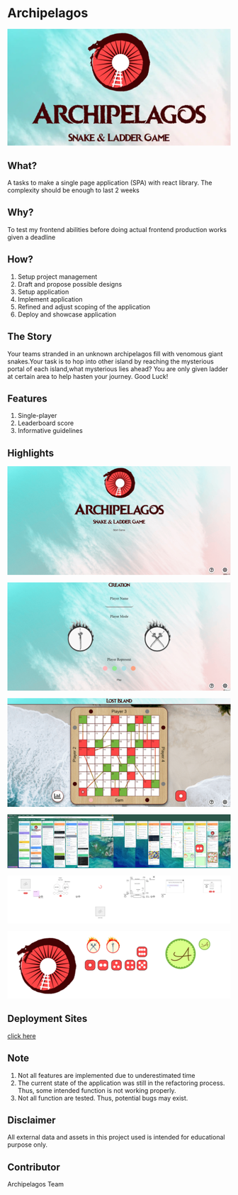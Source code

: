 # Archipelagos

![project_visual_representation](./README.assets/project_visual_representation.webp)

## What?

A tasks to make a single page application (SPA) with react library. The complexity should be enough to last 2 weeks

## Why?

To test my frontend abilities before doing actual frontend production works given a deadline

## How?

1. Setup project management
2. Draft and propose possible designs
3. Setup application
4. Implement application
5. Refined and adjust scoping of the application
6. Deploy and showcase application

## The Story

Your teams stranded in an unknown archipelagos fill with venomous giant snakes.Your task is to hop into other island by reaching the mysterious portal of each island,what mysterious lies ahead? You are only given ladder at certain area to help hasten your journey. Good Luck!

## Features

1. Single-player
2. Leaderboard score
3. Informative guidelines

## Highlights

![ui_landing](./README.assets/ui_landing.gif)

![ui_creation](./README.assets/ui_creation.gif)

![ui_play](./README.assets/ui_play.gif)

![project_planner](./README.assets/project_planner.webp)

![ui_draft](./README.assets/ui_draft.webp)

![assets_design](./README.assets/assets_design.webp)

## Deployment Sites

[click here](https://archipelagos.netlify.app/)

## Note

1. Not all features are implemented due to underestimated time
2. The current state of the application was still in the refactoring process. Thus, some intended function is not working properly.
3. Not all function are tested. Thus, potential bugs may exist.

## Disclaimer

All external data and assets in this project used is intended for educational purpose only.

## Contributor

Archipelagos Team

